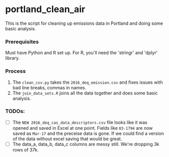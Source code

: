 # portland_clean_air

This is the script for cleaning up emissions data in Portland and doing some basic analysis.


### Prerequisites
Must have Python and R set up. For R, you'll need the 'stringr' and 'dplyr' library.

### Process
1) The `clean_csv.py` takes the `2016_deq_emission.csv` and fixes issues with bad line breaks, commas in names.
2) The `join_data_sets.R` joins all the data together and does some basic analysis.

### TODOs:
- [ ] The `NEW 2016_deq_cas_data_descriptors.csv` file looks like it was opened and saved in Excel at one point. Fields like `03-1794` are now saved as `Mar-17` and the preceise data is gone. If we could find a version of the data without excel saving that would be great.
- [ ] The data_a, data_b, data_c columns are messy still. We're dropping 3k rows of 37k.
